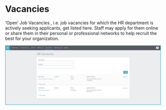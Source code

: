 Vacancies
==========

‘Open’ Job Vacancies , i.e. job vacancies for which the HR department is actively seeking applicants, get listed here. Staff may apply for them online or share them in their personal or professional networks to help recruit the best for your organization.

![image](../img/hr_vacancies.png)
